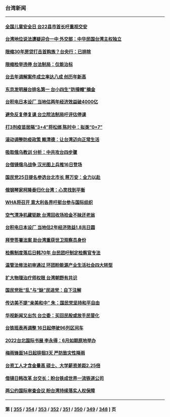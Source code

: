 ### 台湾新闻
---
#### [全国儿童安全日 台22县市首长吁重视交安](../../pages/ncid1349361/n13737749.md) 
#### [台湾地位说法遭疑迎合一中 外交部：中华民国台湾主权独立](../../pages/ncid1349361/n13737784.md) 
#### [限缩30年房贷打击首购族？台央行：已排除](../../pages/ncid1349361/n13737748.md) 
#### [限缩检举违停 台法制局：仅能治标](../../pages/ncid1349361/n13737747.md) 
#### [台去年调解案件成立率达八成 创历年新高](../../pages/ncid1349361/n13737752.md) 
#### [东京发明展台排名第一 台小四生“防撞帽”摘金](../../pages/ncid1349361/n13737753.md) 
#### [台积电日本设厂 当地估两年经济效益破4000亿](../../pages/ncid1349361/n13737725.md) 
#### [避免反复停复课 台立院法制局吁评估停课](../../pages/ncid1349361/n13737711.md) 
#### [打3剂疫苗居隔“3+4”将松绑 陈时中：拟类“0+7”](../../pages/ncid1349361/n13737712.md) 
#### [滚动调整防疫政策 赖清德：让台湾迈向正常生活](../../pages/ncid1349361/n13737714.md) 
#### [吸取俄乌教训 分析：中共攻台四步骤](../../pages/ncid1349361/n13737682.md) 
#### [台借镜俄乌战争 汉光图上兵推16日登场](../../pages/ncid1349361/n13737645.md) 
#### [国民党25日提名参选台北市长 蒋万安：全力以赴](../../pages/ncid1349361/n13737625.md) 
#### [俄钢琴家柯隆泰归化台湾：心灵找到平衡](../../pages/ncid1349361/n13736535.md) 
#### [WHA将召开 意大利各界吁挺台参与国际组织](../../pages/ncid1349361/n13736522.md) 
#### [空气清净机藏钜款 台湾回收场拾金不昧还老翁](../../pages/ncid1349361/n13736543.md) 
#### [台积电日本设厂 当地估2年经济效益1.8兆日圆](../../pages/ncid1349361/n13736500.md) 
#### [拜登签署法案 助台湾重获世卫观察员身份](../../pages/ncid1349361/n13736367.md) 
#### [检察制度落后日韩70年 台民团吁制定检察官专法](../../pages/ncid1349361/n13735880.md) 
#### [温管法修法初审通过 环团盼能源产业生活社会四大转型](../../pages/ncid1349361/n13735852.md) 
#### [扩大物理治疗师权限 台湾朝野有共识](../../pages/ncid1349361/n13735878.md) 
#### [国民党批“乱”与“缺”民进党：自下注解](../../pages/ncid1349361/n13735875.md) 
#### [传访美不提“亲美和中” 朱：国民党坚持和平自由](../../pages/ncid1349361/n13735873.md) 
#### [华视新闻又出包 台立委：买回民股或放手民营化](../../pages/ncid1349361/n13735876.md) 
#### [台铁班表再调整 16日起停驶96列区间车](../../pages/ncid1349361/n13735850.md) 
#### [2022台北国际书展 李永得：6月如期原地举办](../../pages/ncid1349361/n13735848.md) 
#### [梅雨锋面14日起徘徊3天 严防致灾性降雨](../../pages/ncid1349361/n13735854.md) 
#### [台资工人才含金量高 硕士、大学薪资差距2.25倍](../../pages/ncid1349361/n13735855.md) 
#### [借镜日韩改革 台交长：盼台铁成世界一流铁道公司](../../pages/ncid1349361/n13735858.md) 
#### [两公约国际审查会议 盼台湾持续落实人权保障](../../pages/ncid1349361/n13735844.md) 

---
#### 第 [ [355](./355.md) / [354](./354.md) / [353](./353.md) / [352](./352.md) / [351](./351.md) / [350](./350.md) / [349](./349.md) / [348](./348.md) ] 页
